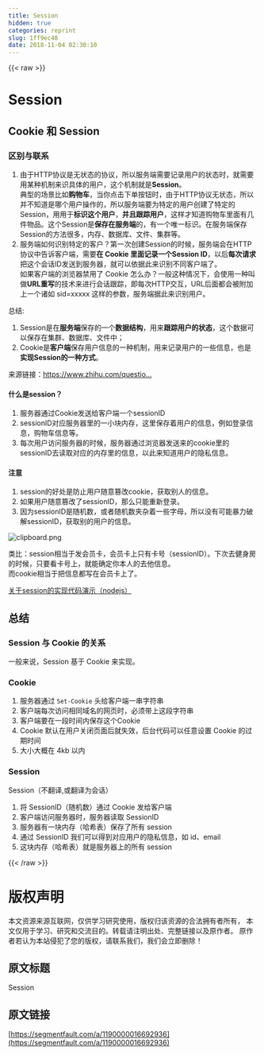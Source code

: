 ```yaml
---
title: Session
hidden: true
categories: reprint
slug: 1ff9ec48
date: 2018-11-04 02:30:10
---
```


{{< raw >}}
<h1 id="articleHeader0">Session</h1><h2 id="articleHeader1">Cookie &#x548C; Session</h2><h3 id="articleHeader2">&#x533A;&#x522B;&#x4E0E;&#x8054;&#x7CFB;</h3><ol><li>&#x7531;&#x4E8E;HTTP&#x534F;&#x8BAE;&#x662F;&#x65E0;&#x72B6;&#x6001;&#x7684;&#x534F;&#x8BAE;&#xFF0C;&#x6240;&#x4EE5;&#x670D;&#x52A1;&#x7AEF;&#x9700;&#x8981;&#x8BB0;&#x5F55;&#x7528;&#x6237;&#x7684;&#x72B6;&#x6001;&#x65F6;&#xFF0C;&#x5C31;&#x9700;&#x8981;&#x7528;&#x67D0;&#x79CD;&#x673A;&#x5236;&#x6765;&#x8BC6;&#x5177;&#x4F53;&#x7684;&#x7528;&#x6237;&#xFF0C;&#x8FD9;&#x4E2A;&#x673A;&#x5236;&#x5C31;&#x662F;<strong>Session</strong>&#x3002;<br>&#x5178;&#x578B;&#x7684;&#x573A;&#x666F;&#x6BD4;&#x5982;<strong>&#x8D2D;&#x7269;&#x8F66;</strong>&#xFF0C;&#x5F53;&#x4F60;&#x70B9;&#x51FB;&#x4E0B;&#x5355;&#x6309;&#x94AE;&#x65F6;&#xFF0C;&#x7531;&#x4E8E;HTTP&#x534F;&#x8BAE;&#x65E0;&#x72B6;&#x6001;&#xFF0C;&#x6240;&#x4EE5;&#x5E76;&#x4E0D;&#x77E5;&#x9053;&#x662F;&#x54EA;&#x4E2A;&#x7528;&#x6237;&#x64CD;&#x4F5C;&#x7684;&#xFF0C;&#x6240;&#x4EE5;&#x670D;&#x52A1;&#x7AEF;&#x8981;&#x4E3A;&#x7279;&#x5B9A;&#x7684;&#x7528;&#x6237;&#x521B;&#x5EFA;&#x4E86;&#x7279;&#x5B9A;&#x7684;Session&#xFF0C;&#x7528;&#x7528;&#x4E8E;<strong>&#x6807;&#x8BC6;&#x8FD9;&#x4E2A;&#x7528;&#x6237;</strong>&#xFF0C;<strong>&#x5E76;&#x4E14;&#x8DDF;&#x8E2A;&#x7528;&#x6237;</strong>&#xFF0C;&#x8FD9;&#x6837;&#x624D;&#x77E5;&#x9053;&#x8D2D;&#x7269;&#x8F66;&#x91CC;&#x9762;&#x6709;&#x51E0;&#x4EF6;&#x7269;&#x54C1;&#x3002;&#x8FD9;&#x4E2A;Session&#x662F;<strong>&#x4FDD;&#x5B58;&#x5728;&#x670D;&#x52A1;&#x7AEF;</strong>&#x7684;&#xFF0C;&#x6709;&#x4E00;&#x4E2A;&#x552F;&#x4E00;&#x6807;&#x8BC6;&#x3002;&#x5728;&#x670D;&#x52A1;&#x7AEF;&#x4FDD;&#x5B58;Session&#x7684;&#x65B9;&#x6CD5;&#x5F88;&#x591A;&#xFF0C;&#x5185;&#x5B58;&#x3001;&#x6570;&#x636E;&#x5E93;&#x3001;&#x6587;&#x4EF6;&#x3001;&#x96C6;&#x7FA4;&#x7B49;&#x3002;</li><li>&#x670D;&#x52A1;&#x7AEF;&#x5982;&#x4F55;&#x8BC6;&#x522B;&#x7279;&#x5B9A;&#x7684;&#x5BA2;&#x6237;&#xFF1F;&#x7B2C;&#x4E00;&#x6B21;&#x521B;&#x5EFA;Session&#x7684;&#x65F6;&#x5019;&#xFF0C;&#x670D;&#x52A1;&#x7AEF;&#x4F1A;&#x5728;HTTP&#x534F;&#x8BAE;&#x4E2D;&#x544A;&#x8BC9;&#x5BA2;&#x6237;&#x7AEF;&#xFF0C;&#x9700;&#x8981;<strong>&#x5728; Cookie &#x91CC;&#x9762;&#x8BB0;&#x5F55;&#x4E00;&#x4E2A;Session ID</strong>&#xFF0C;&#x4EE5;&#x540E;<strong>&#x6BCF;&#x6B21;&#x8BF7;&#x6C42;</strong>&#x628A;&#x8FD9;&#x4E2A;&#x4F1A;&#x8BDD;ID&#x53D1;&#x9001;&#x5230;&#x670D;&#x52A1;&#x5668;&#xFF0C;&#x5C31;&#x53EF;&#x4EE5;&#x4F9D;&#x636E;&#x6B64;&#x6765;&#x8BC6;&#x522B;&#x4E0D;&#x540C;&#x5BA2;&#x6237;&#x7AEF;&#x4E86;&#x3002;<br>&#x5982;&#x679C;&#x5BA2;&#x6237;&#x7AEF;&#x7684;&#x6D4F;&#x89C8;&#x5668;&#x7981;&#x7528;&#x4E86; Cookie &#x600E;&#x4E48;&#x529E;&#xFF1F;&#x4E00;&#x822C;&#x8FD9;&#x79CD;&#x60C5;&#x51B5;&#x4E0B;&#xFF0C;&#x4F1A;&#x4F7F;&#x7528;&#x4E00;&#x79CD;&#x53EB;&#x505A;<strong>URL&#x91CD;&#x5199;</strong>&#x7684;&#x6280;&#x672F;&#x6765;&#x8FDB;&#x884C;&#x4F1A;&#x8BDD;&#x8DDF;&#x8E2A;&#xFF0C;&#x5373;&#x6BCF;&#x6B21;HTTP&#x4EA4;&#x4E92;&#xFF0C;URL&#x540E;&#x9762;&#x90FD;&#x4F1A;&#x88AB;&#x9644;&#x52A0;&#x4E0A;&#x4E00;&#x4E2A;&#x8BF8;&#x5982; sid=xxxxx &#x8FD9;&#x6837;&#x7684;&#x53C2;&#x6570;&#xFF0C;&#x670D;&#x52A1;&#x7AEF;&#x636E;&#x6B64;&#x6765;&#x8BC6;&#x522B;&#x7528;&#x6237;&#x3002;</li></ol><p>&#x603B;&#x7ED3;:</p><ol><li>Session&#x662F;&#x5728;<strong>&#x670D;&#x52A1;&#x7AEF;</strong>&#x4FDD;&#x5B58;&#x7684;&#x4E00;&#x4E2A;<strong>&#x6570;&#x636E;&#x7ED3;&#x6784;</strong>&#xFF0C;&#x7528;&#x6765;<strong>&#x8DDF;&#x8E2A;&#x7528;&#x6237;&#x7684;&#x72B6;&#x6001;</strong>&#xFF0C;&#x8FD9;&#x4E2A;&#x6570;&#x636E;&#x53EF;&#x4EE5;&#x4FDD;&#x5B58;&#x5728;&#x96C6;&#x7FA4;&#x3001;&#x6570;&#x636E;&#x5E93;&#x3001;&#x6587;&#x4EF6;&#x4E2D;&#xFF1B;</li><li>Cookie&#x662F;<strong>&#x5BA2;&#x6237;&#x7AEF;</strong>&#x4FDD;&#x5B58;&#x7528;&#x6237;&#x4FE1;&#x606F;&#x7684;&#x4E00;&#x79CD;&#x673A;&#x5236;&#xFF0C;&#x7528;&#x6765;&#x8BB0;&#x5F55;&#x7528;&#x6237;&#x7684;&#x4E00;&#x4E9B;&#x4FE1;&#x606F;&#xFF0C;&#x4E5F;&#x662F;<strong>&#x5B9E;&#x73B0;Session&#x7684;&#x4E00;&#x79CD;&#x65B9;&#x5F0F;</strong>&#x3002;</li></ol><p>&#x6765;&#x6E90;&#x94FE;&#x63A5;&#xFF1A;<a href="https://www.zhihu.com/question/19786827/answer/28752144" rel="nofollow noreferrer" target="_blank">https://www.zhihu.com/questio...</a></p><h4>&#x4EC0;&#x4E48;&#x662F;session&#xFF1F;</h4><ol><li>&#x670D;&#x52A1;&#x5668;&#x901A;&#x8FC7;Cookie&#x53D1;&#x9001;&#x7ED9;&#x5BA2;&#x6237;&#x7AEF;&#x4E00;&#x4E2A;sessionID</li><li>sessionID&#x5BF9;&#x5E94;&#x670D;&#x52A1;&#x5668;&#x91CC;&#x7684;&#x4E00;&#x5C0F;&#x5757;&#x5185;&#x5B58;&#xFF0C;&#x8FD9;&#x91CC;&#x4FDD;&#x5B58;&#x7740;&#x7528;&#x6237;&#x7684;&#x4FE1;&#x606F;&#xFF0C;&#x4F8B;&#x5982;&#x767B;&#x5F55;&#x4FE1;&#x606F;&#xFF0C;&#x8D2D;&#x7269;&#x8F66;&#x4FE1;&#x606F;&#x7B49;&#x3002;</li><li>&#x6BCF;&#x6B21;&#x7528;&#x6237;&#x8BBF;&#x95EE;&#x670D;&#x52A1;&#x5668;&#x7684;&#x65F6;&#x5019;&#xFF0C;&#x670D;&#x52A1;&#x5668;&#x901A;&#x8FC7;&#x6D4F;&#x89C8;&#x5668;&#x53D1;&#x9001;&#x6765;&#x7684;cookie&#x91CC;&#x7684;sessionID&#x53BB;&#x8BFB;&#x53D6;&#x5BF9;&#x5E94;&#x7684;&#x5185;&#x5B58;&#x91CC;&#x7684;&#x4FE1;&#x606F;&#xFF0C;&#x4EE5;&#x6B64;&#x6765;&#x77E5;&#x9053;&#x7528;&#x6237;&#x7684;&#x9690;&#x79C1;&#x4FE1;&#x606F;&#x3002;</li></ol><h4>&#x6CE8;&#x610F;</h4><ol><li>session&#x7684;&#x597D;&#x5904;&#x662F;&#x9632;&#x6B62;&#x7528;&#x6237;&#x968F;&#x610F;&#x7BE1;&#x6539;cookie&#xFF0C;&#x83B7;&#x53D6;&#x522B;&#x4EBA;&#x7684;&#x4FE1;&#x606F;&#x3002;</li><li>&#x5982;&#x679C;&#x7528;&#x6237;&#x968F;&#x610F;&#x7BE1;&#x6539;&#x4E86;sessionID&#xFF0C;&#x90A3;&#x4E48;&#x53EA;&#x80FD;&#x91CD;&#x65B0;&#x767B;&#x5F55;&#x3002;</li><li>&#x56E0;&#x4E3A;sessionID&#x662F;&#x968F;&#x673A;&#x6570;&#xFF0C;&#x6216;&#x8005;&#x968F;&#x673A;&#x6570;&#x5939;&#x6742;&#x7740;&#x4E00;&#x4E9B;&#x5B57;&#x6BCD;&#xFF0C;&#x6240;&#x4EE5;&#x6CA1;&#x6709;&#x53EF;&#x80FD;&#x66B4;&#x529B;&#x7834;&#x89E3;sessionID&#xFF0C;&#x83B7;&#x53D6;&#x522B;&#x7684;&#x7528;&#x6237;&#x7684;&#x4FE1;&#x606F;&#x3002;</li></ol><p><span class="img-wrap"><img data-src="/img/bVbib4H?w=959&amp;h=552" src="https://static.alili.tech/img/bVbib4H?w=959&amp;h=552" alt="clipboard.png" title="clipboard.png" style="cursor:pointer;display:inline"></span></p><p>&#x7C7B;&#x6BD4;&#xFF1A;session&#x76F8;&#x5F53;&#x4E8E;&#x53D1;&#x4F1A;&#x5458;&#x5361;&#xFF0C;&#x4F1A;&#x5458;&#x5361;&#x4E0A;&#x53EA;&#x6709;&#x5361;&#x53F7;&#xFF08;sessionID&#xFF09;&#x3002;&#x4E0B;&#x6B21;&#x53BB;&#x5065;&#x8EAB;&#x623F;&#x7684;&#x65F6;&#x5019;&#xFF0C;&#x53EA;&#x8981;&#x770B;&#x5361;&#x53F7;&#x4E0A;&#xFF0C;&#x5C31;&#x80FD;&#x786E;&#x5B9A;&#x4F60;&#x672C;&#x4EBA;&#x7684;&#x53BB;&#x4ED6;&#x4FE1;&#x606F;&#x3002;<br>&#x800C;cookie&#x76F8;&#x5F53;&#x4E8E;&#x628A;&#x4FE1;&#x606F;&#x90FD;&#x5199;&#x5728;&#x4F1A;&#x5458;&#x5361;&#x4E0A;&#x4E86;&#x3002;</p><p><a href="https://github.com/mtt3366/CookieStudy/commit/27a2dace608d1b42652763684f4e74e6a5c386b1" rel="nofollow noreferrer" target="_blank">&#x5173;&#x4E8E;session&#x7684;&#x5B9E;&#x73B0;&#x4EE3;&#x7801;&#x6F14;&#x793A;&#xFF08;nodejs&#xFF09;</a></p><h2 id="articleHeader3">&#x603B;&#x7ED3;</h2><h3 id="articleHeader4">Session &#x4E0E; Cookie &#x7684;&#x5173;&#x7CFB;</h3><p>&#x4E00;&#x822C;&#x6765;&#x8BF4;&#xFF0C;Session &#x57FA;&#x4E8E; Cookie &#x6765;&#x5B9E;&#x73B0;&#x3002;</p><h3 id="articleHeader5">Cookie</h3><ol><li>&#x670D;&#x52A1;&#x5668;&#x901A;&#x8FC7; <code>Set-Cookie</code> &#x5934;&#x7ED9;&#x5BA2;&#x6237;&#x7AEF;&#x4E00;&#x4E32;&#x5B57;&#x7B26;&#x4E32;</li><li>&#x5BA2;&#x6237;&#x7AEF;&#x6BCF;&#x6B21;&#x8BBF;&#x95EE;&#x76F8;&#x540C;&#x57DF;&#x540D;&#x7684;&#x7F51;&#x9875;&#x65F6;&#xFF0C;&#x5FC5;&#x987B;&#x5E26;&#x4E0A;&#x8FD9;&#x6BB5;&#x5B57;&#x7B26;&#x4E32;</li><li>&#x5BA2;&#x6237;&#x7AEF;&#x8981;&#x5728;&#x4E00;&#x6BB5;&#x65F6;&#x95F4;&#x5185;&#x4FDD;&#x5B58;&#x8FD9;&#x4E2A;Cookie</li><li>Cookie &#x9ED8;&#x8BA4;&#x5728;&#x7528;&#x6237;&#x5173;&#x95ED;&#x9875;&#x9762;&#x540E;&#x5C31;&#x5931;&#x6548;&#xFF0C;&#x540E;&#x53F0;&#x4EE3;&#x7801;&#x53EF;&#x4EE5;&#x4EFB;&#x610F;&#x8BBE;&#x7F6E; Cookie &#x7684;&#x8FC7;&#x671F;&#x65F6;&#x95F4;</li><li>&#x5927;&#x5C0F;&#x5927;&#x6982;&#x5728; 4kb &#x4EE5;&#x5185;</li></ol><h3 id="articleHeader6">Session</h3><p>Session&#xFF08;&#x4E0D;&#x7FFB;&#x8BD1;,&#x6216;&#x7FFB;&#x8BD1;&#x4E3A;&#x4F1A;&#x8BDD;&#xFF09;</p><ol><li>&#x5C06; SessionID&#xFF08;&#x968F;&#x673A;&#x6570;&#xFF09;&#x901A;&#x8FC7; Cookie &#x53D1;&#x7ED9;&#x5BA2;&#x6237;&#x7AEF;</li><li>&#x5BA2;&#x6237;&#x7AEF;&#x8BBF;&#x95EE;&#x670D;&#x52A1;&#x5668;&#x65F6;&#xFF0C;&#x670D;&#x52A1;&#x5668;&#x8BFB;&#x53D6; SessionID</li><li>&#x670D;&#x52A1;&#x5668;&#x6709;&#x4E00;&#x5757;&#x5185;&#x5B58;&#xFF08;&#x54C8;&#x5E0C;&#x8868;&#xFF09;&#x4FDD;&#x5B58;&#x4E86;&#x6240;&#x6709; session</li><li>&#x901A;&#x8FC7; SessionID &#x6211;&#x4EEC;&#x53EF;&#x4EE5;&#x5F97;&#x5230;&#x5BF9;&#x5E94;&#x7528;&#x6237;&#x7684;&#x9690;&#x79C1;&#x4FE1;&#x606F;&#xFF0C;&#x5982; id&#x3001;email</li><li>&#x8FD9;&#x5757;&#x5185;&#x5B58;&#xFF08;&#x54C8;&#x5E0C;&#x8868;&#xFF09;&#x5C31;&#x662F;&#x670D;&#x52A1;&#x5668;&#x4E0A;&#x7684;&#x6240;&#x6709; session</li></ol>
{{< /raw >}}

# 版权声明
本文资源来源互联网，仅供学习研究使用，版权归该资源的合法拥有者所有，
本文仅用于学习、研究和交流目的。转载请注明出处、完整链接以及原作者。
原作者若认为本站侵犯了您的版权，请联系我们，我们会立即删除！

## 原文标题
Session

## 原文链接
[https://segmentfault.com/a/1190000016692936](https://segmentfault.com/a/1190000016692936)

